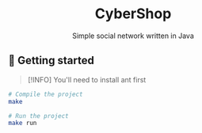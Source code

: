 <div align="center">

# CyberShop
Simple social network written in Java

</div>



## 🚀 Getting started

> [!INFO]
> You'll need to install ant first

```bash
# Compile the project
make

# Run the project
make run
```
